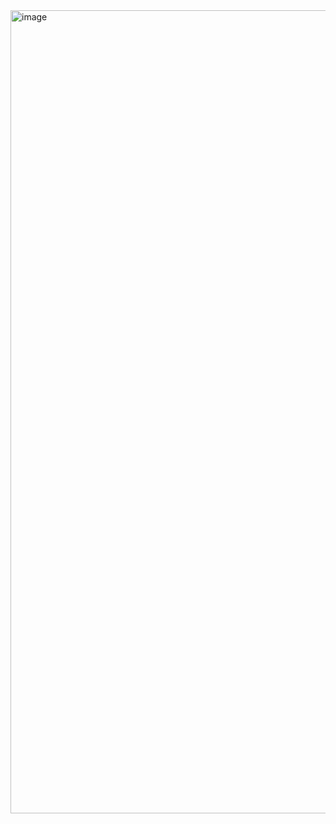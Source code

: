 <img width="1285" alt="image" src="https://github.com/user-attachments/assets/a67fb41d-0465-4640-b466-9cda9a77444c" />
